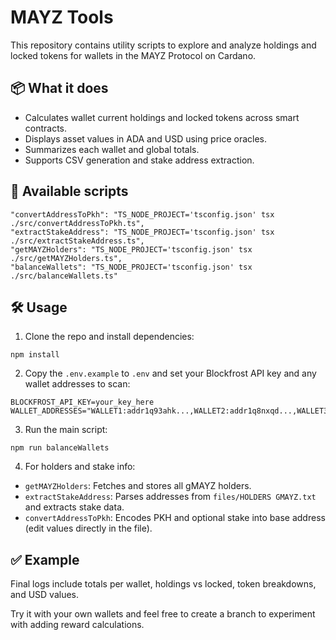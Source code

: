# MAYZ Tools

This repository contains utility scripts to explore and analyze holdings and locked tokens for wallets in the MAYZ Protocol on Cardano.

## 📦 What it does

- Calculates wallet current holdings and locked tokens across smart contracts.
- Displays asset values in ADA and USD using price oracles.
- Summarizes each wallet and global totals.
- Supports CSV generation and stake address extraction.

## 📂 Available scripts

```
"convertAddressToPkh": "TS_NODE_PROJECT='tsconfig.json' tsx ./src/convertAddressToPkh.ts",
"extractStakeAddress": "TS_NODE_PROJECT='tsconfig.json' tsx ./src/extractStakeAddress.ts",
"getMAYZHolders": "TS_NODE_PROJECT='tsconfig.json' tsx ./src/getMAYZHolders.ts",
"balanceWallets": "TS_NODE_PROJECT='tsconfig.json' tsx ./src/balanceWallets.ts"
```

## 🛠️ Usage

1. Clone the repo and install dependencies:

```
npm install
```

2. Copy the `.env.example` to `.env` and set your Blockfrost API key and any wallet addresses to scan:

```
BLOCKFROST_API_KEY=your_key_here
WALLET_ADDRESSES="WALLET1:addr1q93ahk...,WALLET2:addr1q8nxqd...,WALLET3:addr1q8nxqd..."
```

3. Run the main script:

```
npm run balanceWallets
```

4. For holders and stake info:

- `getMAYZHolders`: Fetches and stores all gMAYZ holders.
- `extractStakeAddress`: Parses addresses from `files/HOLDERS GMAYZ.txt` and extracts stake data.
- `convertAddressToPkh`: Encodes PKH and optional stake into base address (edit values directly in the file).

## ✅ Example

Final logs include totals per wallet, holdings vs locked, token breakdowns, and USD values.

Try it with your own wallets and feel free to create a branch to experiment with adding reward calculations.
